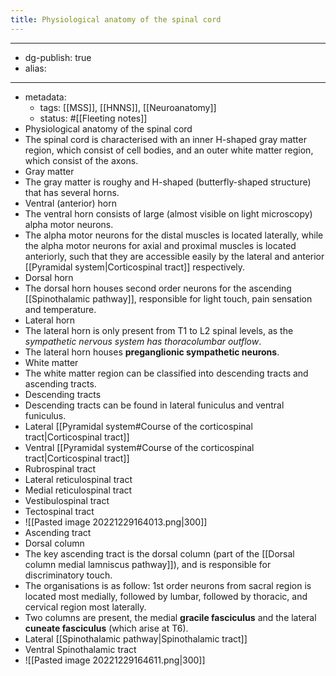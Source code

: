 ```yaml
---
title: Physiological anatomy of the spinal cord
---
```


- --
- dg-publish: true
- alias:
- --
- metadata:
	- tags: [[MSS]], [[HNNS]], [[Neuroanatomy]]
	- status: #[[Fleeting notes]]
- Physiological anatomy of the spinal cord
- The spinal cord is characterised with an inner H-shaped gray matter region, which consist of cell bodies, and an outer white matter region, which consist of the axons.
- Gray matter
- The gray matter is roughy and H-shaped (butterfly-shaped structure) that has several horns.
- Ventral (anterior) horn
- The ventral horn consists of large (almost visible on light microscopy) alpha motor neurons.
- The alpha motor neurons for the distal muscles is located laterally, while the alpha motor neurons for axial and proximal muscles is located anteriorly, such that they are accessible easily by the lateral and anterior [[Pyramidal system|Corticospinal tract]] respectively.
- Dorsal horn
- The dorsal horn houses second order neurons for the ascending [[Spinothalamic pathway]], responsible for light touch, pain sensation and temperature.
- Lateral horn
- The lateral horn is only present from T1 to L2 spinal levels, as the *sympathetic nervous system has thoracolumbar outflow*.
- The lateral horn houses **preganglionic sympathetic neurons**.
- White matter
- The white matter region can be classified into descending tracts and ascending tracts.
- Descending tracts
- Descending tracts can be found in lateral funiculus and ventral funiculus.
- Lateral [[Pyramidal system#Course of the corticospinal tract|Corticospinal tract]]
- Ventral [[Pyramidal system#Course of the corticospinal tract|Corticospinal tract]]
- Rubrospinal tract
- Lateral reticulospinal tract
- Medial reticulospinal tract
- Vestibulospinal tract
- Tectospinal tract
- ![[Pasted image 20221229164013.png|300]]
- Ascending tract
- Dorsal column
- The key ascending tract is the dorsal column (part of the [[Dorsal column medial lamniscus pathway]]), and is responsible for discriminatory touch.
- The organisations is as follow: 1st order neurons from sacral region is located most medially, followed by lumbar, followed by thoracic, and cervical region most laterally.
- Two columns are present, the medial **gracile fasciculus** and the lateral **cuneate fasciculus** (which arise at T6).
- Lateral [[Spinothalamic pathway|Spinothalamic tract]]
- Ventral Spinothalamic tract
- ![[Pasted image 20221229164611.png|300]]